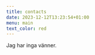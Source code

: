 ```yaml
---
title: contacts
date: 2023-12-12T13:23:54+01:00
menu: main
text_color: red
---
```

Jag har inga vänner.